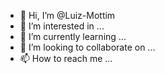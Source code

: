 - 👋 Hi, I’m @Luiz-Mottim
- 👀 I’m interested in ...
- 🌱 I’m currently learning ...
- 💞️ I’m looking to collaborate on ...
- 📫 How to reach me ...

<!---
Luiz-Mottim/Luiz-Mottim is a ✨ special ✨ repository because its `README.md` (this file) appears on your GitHub profile.
You can click the Preview link to take a look at your changes.
--->
